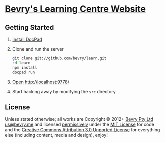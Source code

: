 # [Bevry's Learning Centre Website](http://learn.bevry.me)


## Getting Started

1. [Install DocPad](http://docpad.org/install) 

1. Clone and run the server

	``` bash
	git clone git://github.com/bevry/learn.git
	cd learn
	npm install
	docpad run
	```

1. [Open http://localhost:9778/](http://localhost:9778/)

1. Start hacking away by modifying the `src` directory


## License

Unless stated otherwise; all works are Copyright © 2012+ [Bevry Pty Ltd](http://bevry.me) <us@bevry.me> and licensed [permissively](http://en.wikipedia.org/wiki/Permissive_free_software_licence) under the [MIT License](http://creativecommons.org/licenses/MIT/) for code and the [Creative Commons Attribution 3.0 Unported License](http://creativecommons.org/licenses/by/3.0/) for everything else (including content, media and design), enjoy!